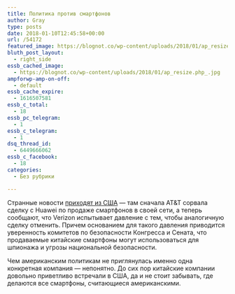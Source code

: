 ```yaml
---
title: Политика против смартфонов
author: Gray
type: posts
date: 2018-01-10T12:45:58+00:00
url: /54172
featured_image: https://blognot.co/wp-content/uploads/2018/01/ap_resize.php_.jpg
bluth_post_layout:
  - right_side
essb_cached_image:
  - https://blognot.co/wp-content/uploads/2018/01/ap_resize.php_.jpg
ampforwp-amp-on-off:
  - default
essb_cache_expire:
  - 1616507581
essb_c_total:
  - 18
essb_pc_telegram:
  - 1
essb_c_telegram:
  - 1
dsq_thread_id:
  - 6449666062
essb_c_facebook:
  - 18
categories:
  - Без рубрики

---
```








Странные новости [приходят из США][1] — там сначала AT&T сорвала сделку с Huawei по продаже смартфонов в своей сети, а теперь сообщают, что Verizon испытывает давление с тем, чтобы аналогичную сделку отменить. Причем основанием для такого давления приводится уверенность комитетов по безопасности Конгресса и Сената, что продаваемые китайские смартфоны могут использоваться для шпионажа и угрозы национальной безопасности.

Чем американским политикам не приглянулась именно одна конкретная компания — непонятно. До сих пор китайские компании довольно приветливо встречали в США, да и не стоит забывать, где делаются все смартфоны, считающиеся американскими.

 [1]: http://www.androidpolice.com/2018/01/09/source-verizon-also-pressure-cancel-upcoming-huawei-phone-launch/